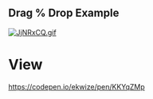 ## Drag % Drop Example

[![JjNRxCQ.gif](https://iili.io/JjNRxCQ.gif)](https://freeimage.host/)

# View
<https://codepen.io/ekwize/pen/KKYqZMp>
